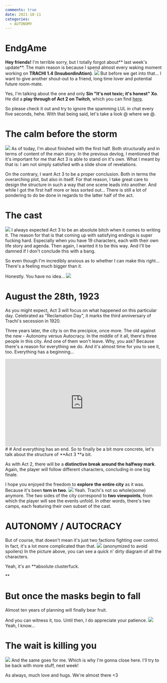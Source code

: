 ```yaml
---
comments: true
date: 2021-10-11
categories:
  - AUTONOMY
---
```


# EndgAme

**Hey friends!**
I'm terrible sorry, but I totally forgot about** last week's update**.
The main reason is because I spend almost every waking moment working on **TRACHI 1.4 (InsubordinAtion)**.
![](https://img.itch.zone/aW1nLzcxODUzMTYucG5n/original/s9MoG2.png)
But before we get into that...
I want to give another shout-out to a friend, long time lover and potential future room-mate.

Yes, I'm talking about the one and only **Sin "It's not toxic; it's honest" Xo**.
He did a **play through of Act 2 on Twitch**, which you can find [here](https://www.twitch.tv/videos/1171972580).

So please check it out and try to ignore the spamming LUL in chat every five seconds, hehe.
With that being said, let's take a look @ where we @.
<!-- more -->

# The calm before the storm
![](https://img.itch.zone/aW1nLzcxODUzMjYucG5n/original/A5ZD%2Bm.png)
As of today, I'm about finished with the first half.
Both structurally and in terms of content of the main story.
In the previous devlog, I mentioned that it's important for me that Act 3 is able to stand on it's own.
What I meant by that is: I am not simply satisfied with a slide show of revelations.

On the contrary, I want Act 3 to be a proper conclusion.
Both in terms the overarching plot, but also in itself.
For that reason, I take great care to design the structure in such a way that one scene leads into another.
And while I got the first half more or less sorted out...
There is still a lot of pondering to do be done in regards to the latter half of the act.

# The cast
![](https://img.itch.zone/aW1nLzcxODQ0NjUucG5n/original/xWFN1C.png)
I always expected Act 3 to be an absolute bitch when it comes to writing it.
The reason for that is that coming up with satisfying endings is super fucking hard.
Especially when you have 19 characters, each with their own life story and agenda.
Then again, I wanted it to be this way.
And I'll be damned if I don't conclude this with a bang.

So even though I'm incredibly anxious as to whether I can make this right...
There's a feeling much bigger than it.

Honestly.
You have no idea...
![](https://img.itch.zone/aW1nLzcxODQ3NTAucG5n/original/B3XAQb.png)

# August the 28th, 1923
As you might expect, Act 3 will focus on what happened on this particular day.
Celebrated as "Reclamation Day", it marks the third anniversary of Trachi's secession in 1920.

Three years later, the city is on the precipice, once more.
The old against the new -
Autonomy versus Autocracy.
In the middle of it all, there's three people in this city.
And one of them won't leave.
Why, you ask?
Because there's a reason for everything we do.
And it's almost time for you to see it, too.
Everything has a beginning...
<iframe src="https://www.youtube.com/embed/QLzXM3aGDK4" width="500" height="281" frameborder="0" allowfullscreen></iframe>
#
# And everything has an end.
So to finally be a bit more concrete, let's talk about the structure of **Act 3 **a bit.

As with Act 2, there will be a **distinctive break around the halfway mark**.
Again, the player will follow different characters, concluding in one big finale.

I hope you enjoyed the freedom to **explore** **the entire city** as it was.
Because it's been **torn in two**.
![](https://img.itch.zone/aW1nLzcxODQ4NDIucG5n/original/3e%2BCC%2B.png)
Yeah. Trachi's not so whole(some) anymore.
The two sides of the city correspond to **two viewpoints**, from which the player will see the events unfold.
In other words, there's two camps, each featuring their own subset of the cast.

# AUTONOMY / AUTOCRACY
But of course, that doesn't mean it's just two factions fighting over control.
In fact, it's a lot more complicated than that.
![](https://img.itch.zone/aW1nLzcxODQ4NDcucG5n/original/qp0ut3.png)
(anonymized to avoid spoilers)
In the picture above, you can see a quick n' dirty diagram of all the characters.

Yeah, it's an **absolute clusterfuck.

**
# But once the masks begin to fall
Almost ten years of planning will finally bear fruit.

And you can witness it, too.
Until then, I do appreciate your patience.
![](https://img.itch.zone/aW1nLzcxODY2MTcucG5n/original/g6fPeW.png)
Yeah, I know...
# The wait is killing you
![](https://img.itch.zone/aW1nLzcxODUzMDIucG5n/original/zzlybO.png)
And the same goes for me.
Which is why I'm gonna close here.
I'll try to be back with more stuff, next week!

As always, much love and hugs.
We're almost there <3
